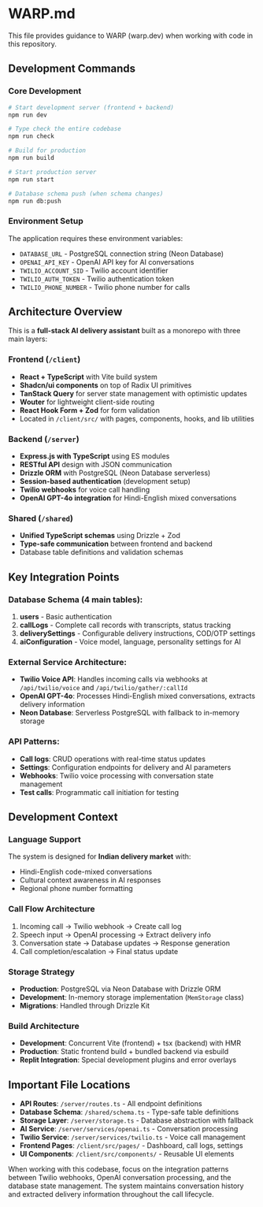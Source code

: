 # WARP.md

This file provides guidance to WARP (warp.dev) when working with code in this repository.

## Development Commands

### Core Development
```bash
# Start development server (frontend + backend)
npm run dev

# Type check the entire codebase
npm run check

# Build for production
npm run build

# Start production server
npm run start

# Database schema push (when schema changes)
npm run db:push
```

### Environment Setup
The application requires these environment variables:
- `DATABASE_URL` - PostgreSQL connection string (Neon Database)
- `OPENAI_API_KEY` - OpenAI API key for AI conversations
- `TWILIO_ACCOUNT_SID` - Twilio account identifier
- `TWILIO_AUTH_TOKEN` - Twilio authentication token  
- `TWILIO_PHONE_NUMBER` - Twilio phone number for calls

## Architecture Overview

This is a **full-stack AI delivery assistant** built as a monorepo with three main layers:

### Frontend (`/client`)
- **React + TypeScript** with Vite build system
- **Shadcn/ui components** on top of Radix UI primitives
- **TanStack Query** for server state management with optimistic updates
- **Wouter** for lightweight client-side routing
- **React Hook Form + Zod** for form validation
- Located in `/client/src/` with pages, components, hooks, and lib utilities

### Backend (`/server`) 
- **Express.js with TypeScript** using ES modules
- **RESTful API** design with JSON communication
- **Drizzle ORM** with PostgreSQL (Neon Database serverless)
- **Session-based authentication** (development setup)
- **Twilio webhooks** for voice call handling
- **OpenAI GPT-4o integration** for Hindi-English mixed conversations

### Shared (`/shared`)
- **Unified TypeScript schemas** using Drizzle + Zod
- **Type-safe communication** between frontend and backend
- Database table definitions and validation schemas

## Key Integration Points

### Database Schema (4 main tables):
1. **users** - Basic authentication
2. **callLogs** - Complete call records with transcripts, status tracking
3. **deliverySettings** - Configurable delivery instructions, COD/OTP settings  
4. **aiConfiguration** - Voice model, language, personality settings for AI

### External Service Architecture:
- **Twilio Voice API**: Handles incoming calls via webhooks at `/api/twilio/voice` and `/api/twilio/gather/:callId`
- **OpenAI GPT-4o**: Processes Hindi-English mixed conversations, extracts delivery information
- **Neon Database**: Serverless PostgreSQL with fallback to in-memory storage

### API Patterns:
- **Call logs**: CRUD operations with real-time status updates
- **Settings**: Configuration endpoints for delivery and AI parameters
- **Webhooks**: Twilio voice processing with conversation state management
- **Test calls**: Programmatic call initiation for testing

## Development Context

### Language Support
The system is designed for **Indian delivery market** with:
- Hindi-English code-mixed conversations
- Cultural context awareness in AI responses
- Regional phone number formatting

### Call Flow Architecture
1. Incoming call → Twilio webhook → Create call log
2. Speech input → OpenAI processing → Extract delivery info
3. Conversation state → Database updates → Response generation
4. Call completion/escalation → Final status update

### Storage Strategy
- **Production**: PostgreSQL via Neon Database with Drizzle ORM
- **Development**: In-memory storage implementation (`MemStorage` class)
- **Migrations**: Handled through Drizzle Kit

### Build Architecture
- **Development**: Concurrent Vite (frontend) + tsx (backend) with HMR
- **Production**: Static frontend build + bundled backend via esbuild
- **Replit Integration**: Special development plugins and error overlays

## Important File Locations

- **API Routes**: `/server/routes.ts` - All endpoint definitions
- **Database Schema**: `/shared/schema.ts` - Type-safe table definitions  
- **Storage Layer**: `/server/storage.ts` - Database abstraction with fallback
- **AI Service**: `/server/services/openai.ts` - Conversation processing
- **Twilio Service**: `/server/services/twilio.ts` - Voice call management
- **Frontend Pages**: `/client/src/pages/` - Dashboard, call logs, settings
- **UI Components**: `/client/src/components/` - Reusable UI elements

When working with this codebase, focus on the integration patterns between Twilio webhooks, OpenAI conversation processing, and the database state management. The system maintains conversation history and extracted delivery information throughout the call lifecycle.
